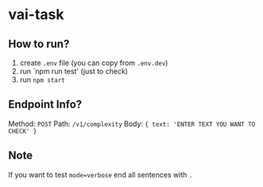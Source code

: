 # vai-task

## How to run?
1. create `.env` file (you can copy from `.env.dev`)
2. run `npm run test' (just to check)
3. run `npm start`

## Endpoint Info?
Method: `POST`
Path: `/v1/complexity`
Body: `{ text: 'ENTER TEXT YOU WANT TO CHECK' }`

## Note
If you want to test `mode=verbose` end all sentences with `.`
